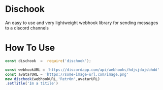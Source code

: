 # Dischook
 An easy to use and very lightweight webhook library for sending messages to a discord channels
# How To Use
```js
const dischook  =  require('dischook');

const webhookURL = 'https://discordapp.com/api/webhooks/hdjsjdujsbhdd'
const avatarURL = 'https://some-image-url.com/image.png'
new dischook(webhookURL,'Retr0n',avatarURL)
.setTitle('Im a titile')
```